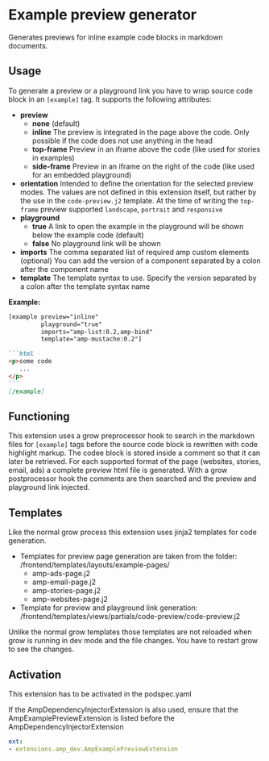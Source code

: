 # Example preview generator

Generates previews for inline example code blocks in markdown documents.


## Usage

To generate a preview or a playground link you have to wrap source code block in an `[example]` tag.
It supports the following attributes:
 * **preview**
   * **none** (default)
   * **inline** The preview is integrated in the page above the code. 
     Only possible if the code does not use anything in the head
   * **top-frame** Preview in an iframe above the code (like used for stories in examples)
   * **side-frame** Preview in an iframe on the right of the code (like used for an embedded playground)
 * **orientation** Intended to define the orientation for the selected preview modes. 
   The values are not defined in this extension itself, but rather by the use in the `code-preview.j2` template. 
   At the time of writing the `top-frame` preview supported `landscape`, `portrait` and `responsive`
 * **playground**
   * **true** A link to open the example in the playground will be shown below the example code (default)
   * **false** No playground link will be shown
 * **imports** The comma separated list of required amp custom elements (optional)
   You can add the version of a component separated by a colon after the component name
 * **template** The template syntax to use. Specify the version separated by a colon after the template syntax name


**Example:**

````markdown
[example preview="inline"
         playground="true"
         imports="amp-list:0.2,amp-bind"
         template="amp-mustache:0.2"]

```html
<p>some code
   ...
</p>
```        
[/example]
````


## Functioning

This extension uses a grow preprocessor hook to search in the markdown files for `[example]` tags 
before the source code block is rewritten with code highlight markup.
The codee block is stored inside a comment so that it can later be retrieved.
For each supported format of the page (websites, stories, email, ads) a complete preview html file is generated.
With a grow postprocessor hook the comments are then searched and the preview and playground link injected.


## Templates

Like the normal grow process this extension uses jinja2 templates for code generation.

 * Templates for preview page generation are taken from the folder:
   /frontend/templates/layouts/example-pages/
   * amp-ads-page.j2
   * amp-email-page.j2
   * amp-stories-page.j2
   * amp-websites-page.j2
 * Template for preview and playground link generation:
   /frontend/templates/views/partials/code-preview/code-preview.j2

Unlike the normal grow templates those templates are not reloaded when grow is running
in dev mode and the file changes.
You have to restart grow to see the changes.


## Activation

This extension has to be activated in the podspec.yaml

If the AmpDependencyInjectorExtension is also used, ensure that the AmpExamplePreviewExtension
is listed before the AmpDependencyInjectorExtension

```yaml
ext:
- extensions.amp_dev.AmpExamplePreviewExtension
```

